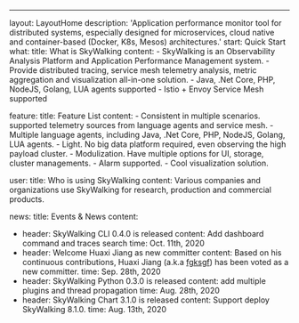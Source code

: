 ---
layout: LayoutHome
description: 'Application performance monitor tool for distributed systems, especially designed for microservices, cloud native and container-based (Docker, K8s, Mesos) architectures.'
start: Quick Start
what:
  title: What is SkyWalking
  content:
    - SkyWalking is an Observability Analysis Platform and Application Performance Management system.
    - Provide distributed tracing, service mesh telemetry analysis, metric aggregation and visualization all-in-one solution.
    - Java, .Net Core, PHP, NodeJS, Golang, LUA agents supported
    - Istio + Envoy Service Mesh supported

feature:
  title: Feature List
  content:
    - Consistent in multiple scenarios. supported telemetry sources from language agents and service mesh.
    - Multiple language agents, including Java, .Net Core, PHP, NodeJS, Golang, LUA agents.
    - Light. No big data platform required, even observing the high payload cluster.
    - Modulization. Have multiple options for UI, storage, cluster managements.
    - Alarm supported.
    - Cool visualization solution.

user:
  title: Who is using SkyWalking
  content: Various companies and organizations use SkyWalking for research, production and commercial products.

news:
  title: Events & News
  content:
  - header: SkyWalking CLI 0.4.0 is released
    content: Add dashboard command and traces search
    time: Oct. 11th, 2020
  - header: Welcome Huaxi Jiang as new committer
    content: Based on his continuous contributions, Huaxi Jiang (a.k.a [fgksgf](https://github.com/fgksgf)) has been voted as a new committer.
    time: Sep. 28th, 2020
  - header: SkyWalking Python 0.3.0 is released
    content: add multiple plugins and thread propagation
    time: Aug. 28th, 2020
  - header: SkyWalking Chart 3.1.0 is released
    content: Support deploy SkyWalking 8.1.0.
    time: Aug. 13th, 2020

